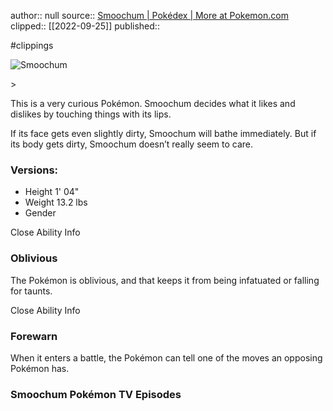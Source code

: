 author:: null
source:: [Smoochum | Pokédex | More at Pokemon.com](https://www.pokemon.com/us/pokedex/smoochum)
clipped:: [[2022-09-25]]
published:: 

#clippings

![Smoochum](https://assets.pokemon.com/assets/cms2/img/pokedex/full/238.png)

\>

This is a very curious Pokémon. Smoochum decides what it likes and dislikes by touching things with its lips.

If its face gets even slightly dirty, Smoochum will bathe immediately. But if its body gets dirty, Smoochum doesn’t really seem to care.

### Versions:

-   Height 1' 04"
-   Weight 13.2 lbs
-   Gender

Close Ability Info

### Oblivious

The Pokémon is oblivious, and that keeps it from being infatuated or falling for taunts.

Close Ability Info

### Forewarn

When it enters a battle, the Pokémon can tell one of the moves an opposing Pokémon has.

### Smoochum Pokémon TV Episodes

